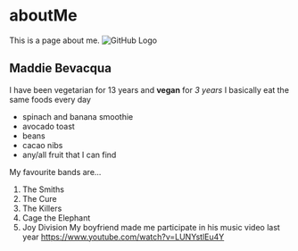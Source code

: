 # aboutMe
This is a page about me.
![GitHub Logo](https://scontent-yyz1-1.xx.fbcdn.net/v/t1.0-9/14469665_687076871441295_6980466168130548212_n.jpg?oh=5739c701f9143bb513b41c8f3bf66af2&oe=5A5BFC29)
## Maddie Bevacqua
I have been vegetarian for 13 years and **vegan** for _3 years_
I basically eat the same foods every day
* spinach and banana smoothie
* avocado toast
* beans
* cacao nibs
* any/all fruit that I can find

My favourite bands are...
1. The Smiths
2. The Cure
3. The Killers
4. Cage the Elephant
5. Joy Division
My boyfriend made me participate in his music video last year https://www.youtube.com/watch?v=LUNYstlEu4Y
